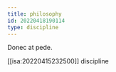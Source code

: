 ```yaml
---
title: philosophy
id: 20220418190114
type: discipline
---
```


Donec at pede.

[[isa:20220415232500]] discipline
